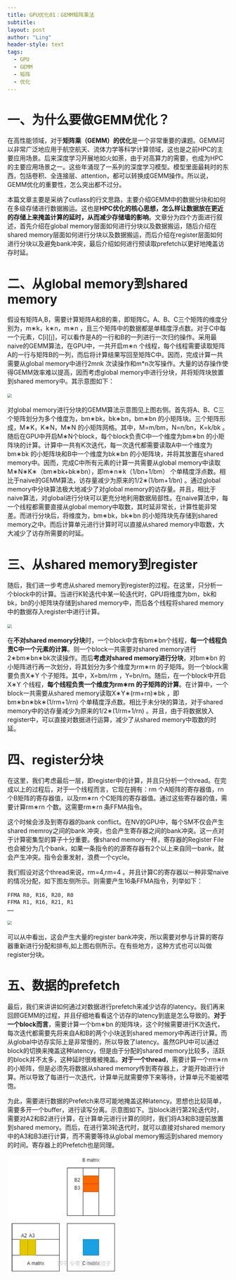 ```yaml
---
title: GPU优化01：GEMM矩阵乘法
subtitle: 
layout: post
author: "Ling"
header-style: text
tags:
  - GPU
  - GEMM
  - 矩阵
  - 优化
---
```


# 一、为什么要做GEMM优化？

在高性能领域，对于**矩阵乘（GEMM）的优化**是一个非常重要的课题。GEMM可以非常广泛地应用于航空航天、流体力学等科学计算领域，这也是之前HPC的主要应用场景。后来深度学习开展地如火如荼，由于对高算力的需要，也成为HPC的主要应用场景之一。这些年涌现了一系列的深度学习模型。模型里面最耗时的东西，包括卷积、全连接层、attention，都可以转换成GEMM操作。所以说，GEMM优化的重要性，怎么突出都不过分。

本篇文章主要是采纳了cutlass的行文思路，主要介绍GEMM中的数据分块和如何在多级存储进行数据搬运。这也是**HPC优化的核心思想，怎么样让数据放在更近的存储上来掩盖计算的延时，从而减少存储墙的影响**。文章分为四个方面进行叙述，首先介绍在global memory层面如何进行分块以及数据搬运，随后介绍在shared memory层面如何进行分块以及数据搬运，而后介绍在register层面如何进行分块以及避免bank冲突，最后介绍如何进行预读取prefetch以更好地掩盖访存时延。

# 二、从global memory到shared memory

假设有矩阵A,B，需要计算矩阵A和B的乘，即矩阵C。A、B、C三个矩阵的维度分别为，m∗k，k∗n，m∗n ，且三个矩阵中的数据都是单精度浮点数。对于C中每一个元素，C[i][j]，可以看作是A的一行和B的一列进行一次归约操作。采用最naive的GEMM算法，在GPU中，一共开启m∗n 个线程，每个线程需要读取矩阵A的一行与矩阵B的一列，而后将计算结果写回至矩阵C中。因而，完成计算一共需要从global memory中进行2mnk 次读操作和m*n次写操作。大量的访存操作使得GEMM效率难以提高，因而考虑global memory中进行分块，并将矩阵块放置到shared memory中。其示意图如下：

<img src="https://github.com/VistaLing/VistaLing.github.io/blob/master/img/2023/08/2023-08-11-001.png?raw=true" style="zoom: 60%;" />

对global memory进行分块的GEMM算法示意图见上图右侧。首先将A、B、C三个矩阵划分为多个维度为，bm∗bk，bk∗bn，bm∗bn 的小矩阵块。三个矩阵形成，M∗K，K∗N，M∗N 的小矩阵网格。其中，M=m/bm，N=n/bn，K=k/bk 。随后在GPU中开启M∗N个block，每个block负责C中一个维度为bm∗bn 的小矩阵块的计算。计算中一共有K次迭代，每一次迭代都需要读取A中一个维度为bm∗bk 的小矩阵块和B中一个维度为bk∗bn 的小矩阵块，并将其放置在shared memory中。因而，完成C中所有元素的计算一共需要从global memory中读取M∗N∗K∗（bm∗bk+bk∗bn），即m∗n∗k（1/bn+1/bm） 个单精度浮点数。相比于naive的GEMM算法，访存量减少为原来的1/2∗(1/bm+1/bn) 。通过global memory中分块算法极大地减少了对global memory的访存量。并且，相比于naive算法，对global进行分块可以更充分地利用数据局部性。在naive算法中，每一个线程都需要直接从global memory中取数，其时延非常长，计算性能非常差。而进行分块后，将维度为，bm∗bk，bk∗bn 的小矩阵块先存储到shared memory之中。而后计算单元进行计算时可以直接从shared memory中取数，大大减少了访存所需要的时延。

# 三、从shared memory到register

随后，我们进一步考虑从shared memory到register的过程。在这里，只分析一个block中的计算。当进行K轮迭代中某一轮迭代时，GPU将维度为bm，bk和bk，bn的小矩阵块存储到shared memory中，而后各个线程将shared memory中的数据存入register中进行计算。

<img src="https://github.com/VistaLing/VistaLing.github.io/blob/master/img/2023/08/2023-08-11-002.png?raw=true" style="zoom: 60%;" />

在**不对shared memory分块**时，一个block中含有bm∗bn个线程，**每一个线程负责C中一个元素的计算**。则一个block一共需要对shared memory进行2∗bm∗bn∗bk次读操作。而后**考虑对shared memory进行分块**，对bm∗bn 的小矩阵进行再一次划分，将其划分为多个维度为rm∗rn 的子矩阵。则一个block需要负责X∗Y 个子矩阵。其中，X=bm/rm ，Y=bn/rn。随后，在一个block中开启X∗Y 个线程，**每个线程负责一个维度为rm∗rn 的子矩阵的计算**。在计算中，一个block一共需要从shared memory读取X∗Y∗(rm+rn)∗bk ，即bm∗bn∗bk∗(1/rm+1/rn) 个单精度浮点数。相比于未分块的算法，对于shared memory中的访存量减少为原来的1/2∗(1/rm+1/rn) 。并且，由于将数据放入register中，可以直接对数据进行运算，减少了从shared memory中取数的时延。

# 四、register分块

在这里，我们考虑最后一层，即register中的计算，并且只分析一个thread。在完成以上的过程后，对于一个线程而言，它现在拥有：rm 个A矩阵的寄存器值，rn 个B矩阵的寄存器值，以及rm∗rn 个C矩阵的寄存器值。通过这些寄存器的值，需要计算rm∗rn 个数。这需要rm∗rn 条FFMA指令。

这个时候会涉及到寄存器的bank conflict。在NV的GPU中，每个SM不仅会产生shared memroy之间的bank 冲突，也会产生寄存器之间的bank冲突。这一点对于计算密集型的算子十分重要。像shared memory一样，寄存器的Register File也会被分为几个bank，如果一条指令的的源寄存器有2个以上来自同一bank，就会产生冲突。指令会重发射，浪费一个cycle。

我们假设对这个thread来说，rm=4,rm=4 。并且计算C的寄存器以一种非常naive的情况分配，如下图左侧所示。则需要产生16条FFMA指令，列举如下：

```
FFMA R0, R16, R20, R0
FFMA R1, R16, R21, R1
……
```

<img src="https://github.com/VistaLing/VistaLing.github.io/blob/master/img/2023/08/2023-08-11-003.png?raw=true" style="zoom: 60%;" />

可以从中看出，这会产生大量的register bank冲突，所以需要对参与计算的寄存器重新进行分配和排布,如上图右侧所示。在有些地方，这种方式也可以叫做register分块。

# 五、数据的prefetch

最后，我们来讲讲如何通过对数据进行prefetch来减少访存的latency。我们再来回顾GEMM的过程，并且仔细地看看这个访存的latency到底是怎么导致的。**对于一个block而言**，需要计算一个bm∗bn 的矩阵块，这个时候需要进行K次迭代，每次迭代都需要先将来自A和B的两个小块送到shared memory中再进行计算。而从global中访存实际上是非常慢的，所以导致了latency。虽然GPU中可以通过block的切换来掩盖这种latency，但是由于分配的shared memory比较多，活跃的block并不太多，这种延时很难被掩盖。**对于一个thread**，需要计算一个rm∗rn 的小矩阵，但是必须先将数据从shared memory传到寄存器上，才能开始进行计算。所以导致了每进行一次迭代，计算单元就需要停下来等待，计算单元不能被喂饱。

为此，需要进行数据的Prefetch来尽可能地掩盖这种latency。思想也比较简单，需要多开一个buffer，进行读写分离。示意图如下。当block进行第2轮迭代时，需要对A2和B2进行计算，在计算单元进行计算的同时，我们将A3和B3提前放置到shared memory。而后，在进行第3轮迭代时，就可以直接对shared memory中的A3和B3进行计算，而不需要等待从global memory搬运到shared memory的时间。寄存器上的Prefetch也是同理。

<img src="https://github.com/VistaLing/VistaLing.github.io/blob/master/img/2023/08/2023-08-11-004.png?raw=true" style="zoom: 60%;" />









